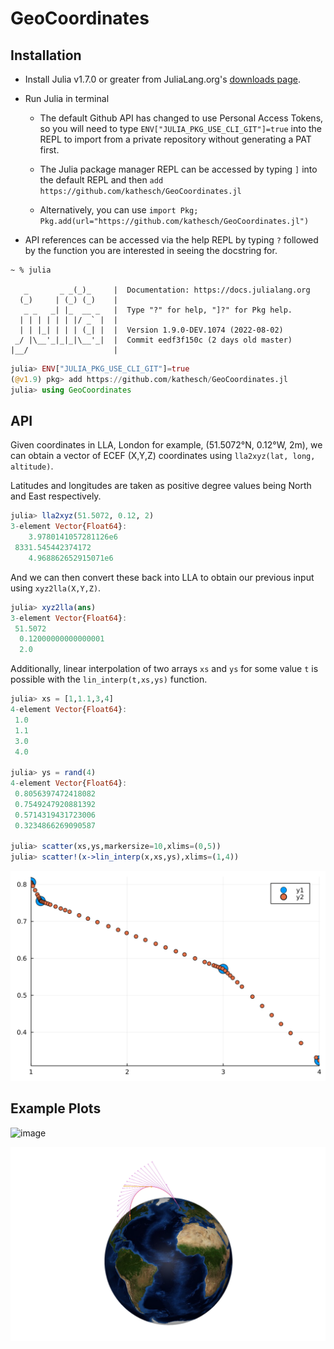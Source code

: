 # GeoCoordinates

## Installation

* Install Julia v1.7.0 or greater from JuliaLang.org's [downloads page](https://julialang.org/downloads/). 

* Run Julia in terminal

  * The default Github API has changed to use Personal Access Tokens, so you will need to type ``` ENV["JULIA_PKG_USE_CLI_GIT"]=true ``` into the REPL to import from a private repository without generating a PAT first. 
  

  * The Julia package manager REPL can be accessed by typing ```]``` into the default REPL and then ```add https://github.com/kathesch/GeoCoordinates.jl``` 
  
  * Alternatively, you can use ```import Pkg; Pkg.add(url="https://github.com/kathesch/GeoCoordinates.jl")```

* API references can be accessed via the help REPL by typing ```?``` followed by the function you are interested in seeing the docstring for. 

```
~ % julia

   _       _ _(_)_     |  Documentation: https://docs.julialang.org
  (_)     | (_) (_)    |
   _ _   _| |_  __ _   |  Type "?" for help, "]?" for Pkg help.
  | | | | | | |/ _` |  |
  | | |_| | | | (_| |  |  Version 1.9.0-DEV.1074 (2022-08-02)
 _/ |\__'_|_|_|\__'_|  |  Commit eedf3f150c (2 days old master)
|__/                   |
```
```julia
julia> ENV["JULIA_PKG_USE_CLI_GIT"]=true
(@v1.9) pkg> add https://github.com/kathesch/GeoCoordinates.jl
julia> using GeoCoordinates
```

## API

Given coordinates in LLA, London for example, (51.5072°N, 0.12°W, 2m), we can obtain a vector of ECEF (X,Y,Z) coordinates using ```lla2xyz(lat, long, altitude)```.

Latitudes and longitudes are taken as positive degree values being North and East respectively.

```julia
julia> lla2xyz(51.5072, 0.12, 2)
3-element Vector{Float64}:
    3.9780141057281126e6
 8331.545442374172
    4.968862652915071e6
```

And we can then convert these back into LLA to obtain our previous input using ```xyz2lla(X,Y,Z)```.

```julia
julia> xyz2lla(ans)
3-element Vector{Float64}:
 51.5072
  0.12000000000000001
  2.0
```

Additionally, linear interpolation of two arrays `xs` and `ys` for some value `t` is possible with the ```lin_interp(t,xs,ys)``` function. 

```julia
julia> xs = [1,1.1,3,4]
4-element Vector{Float64}:
 1.0
 1.1
 3.0
 4.0

julia> ys = rand(4)
4-element Vector{Float64}:
 0.8056397472418082
 0.7549247920881392
 0.5714319431723006
 0.3234866269090587

julia> scatter(xs,ys,markersize=10,xlims=(0,5))
julia> scatter!(x->lin_interp(x,xs,ys),xlims=(1,4))
```

![image3](./examples/lininterexample.svg)

## Example Plots

![image](./examples/earth_spin.gif)

![image2](./examples/earth_viz.png)